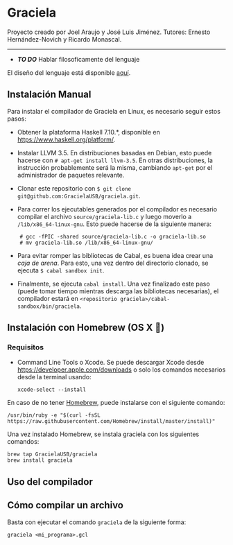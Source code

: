 # Graciela

Proyecto creado por Joel Araujo y José Luis Jiménez.
Tutores: Ernesto Hernández-Novich y Ricardo Monascal.

- - -

* ***TO DO*** Hablar filosoficamente del lenguaje

El diseño del lenguaje está disponible [aquí](doc/graciela/diseno.md).

## Instalación Manual

Para instalar el compilador de Graciela en Linux, es necesario seguir estos
pasos:

* Obtener la plataforma Haskell 7.10.*, disponible en
  <https://www.haskell.org/platform/>.

* Instalar LLVM 3.5. En distribuciones basadas en Debian, esto puede hacerse
  con `# apt-get install llvm-3.5`. En otras distribuciones, la instrucción
  probablemente será la misma, cambiando `apt-get` por el administrador de
  paquetes relevante.

* Clonar este repositorio con
  `$ git clone git@github.com:GracielaUSB/graciela.git`.

* Para correr los ejecutables generados por el compilador es necesario compilar
  el archivo `source/graciela-lib.c` y luego moverlo a
  `/lib/x86_64-linux-gnu`. Esto puede hacerse de la siguiente manera:

```
    # gcc -fPIC -shared source/graciela-lib.c -o graciela-lib.so
    # mv graciela-lib.so /lib/x86_64-linux-gnu/
```

* Para evitar romper las bibliotecas de Cabal, es buena idea crear una
  *caja de arena*. Para esto, una vez dentro del directorio clonado, se ejecuta
  `$ cabal sandbox init`.

* Finalmente, se ejecuta `cabal install`. Una vez finalizado este paso (puede
  tomar tiempo mientras descarga las bibliotecas necesarias), el compilador
  estará en `<repositorio graciela>/cabal-sandbox/bin/graciela`.


## Instalación con Homebrew (OS X )

### Requisitos
* Command Line Tools o Xcode. Se puede descargar Xcode desde  <https://developer.apple.com/downloads> o solo los comandos necesarios desde la terminal usando:

      xcode-select --install

En caso de no tener [Homebrew](http://brew.sh), puede instalarse con el siguiente comando:

    /usr/bin/ruby -e "$(curl -fsSL https://raw.githubusercontent.com/Homebrew/install/master/install)"
    
Una vez instalado Homebrew, se instala graciela con los siguientes comandos:

    brew tap GracielaUSB/graciela
    brew install graciela

## Uso del compilador

## Cómo compilar un archivo 

Basta con ejecutar el comando `graciela` de la siguiente forma:

    graciela <mi_programa>.gcl 
